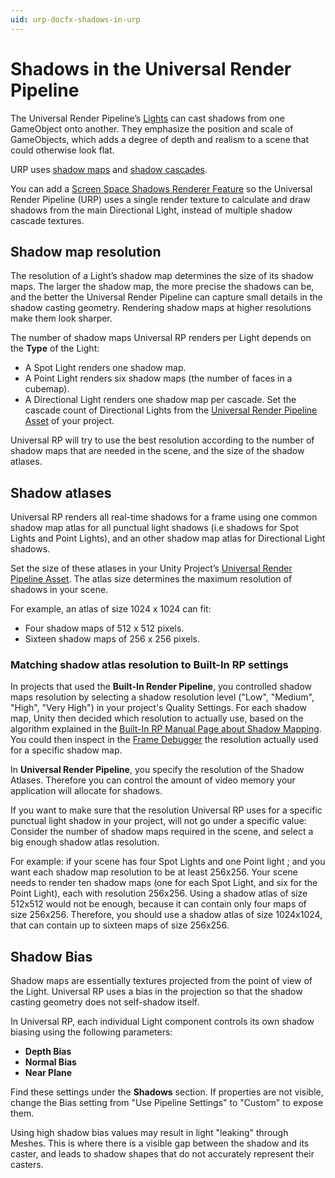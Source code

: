 ```yaml
---
uid: urp-docfx-shadows-in-urp
---
```

# Shadows in the Universal Render Pipeline

The Universal Render Pipeline’s [Lights](light-component.md) can cast shadows from one GameObject onto another. They emphasize the position and scale of GameObjects, which adds a degree of depth and realism to a scene that could otherwise look flat.

URP uses [shadow maps](https://docs.unity3d.com/Manual/shadow-mapping.html) and [shadow cascades](https://docs.unity3d.com/Manual/shadow-cascades.html).

You can add a [Screen Space Shadows Renderer Feature](renderer-feature-screen-space-shadows.md) so the Universal Render Pipeline (URP) uses a single render texture to calculate and draw shadows from the main Directional Light, instead of multiple shadow cascade textures.

## Shadow map resolution

The resolution of a Light’s shadow map determines the size of its shadow maps. The larger the shadow map, the more precise the shadows can be, and the better the Universal Render Pipeline can capture small details in the shadow casting geometry. Rendering shadow maps at higher resolutions make them look sharper.

The number of shadow maps Universal RP renders per Light depends on the **Type** of the Light:

* A Spot Light renders one shadow map.
* A Point Light renders six shadow maps (the number of faces in a cubemap).
* A Directional Light renders one shadow map per cascade. Set the cascade count of Directional Lights from the [Universal Render Pipeline Asset](universalrp-asset.md) of your project.

Universal RP will try to use the best resolution according to the number of shadow maps that are needed in the scene, and the size of the shadow atlases.

## Shadow atlases

Universal RP renders all real-time shadows for a frame using one common shadow map atlas for all punctual light shadows (i.e shadows for Spot Lights and Point Lights), and an other shadow map atlas for Directional Light shadows.

Set the size of these atlases in your Unity Project’s [Universal Render Pipeline Asset](universalrp-asset.md). The atlas size determines the maximum resolution of shadows in your scene.

For example, an atlas of size 1024 x 1024 can fit:

* Four shadow maps of 512 x 512 pixels.
* Sixteen shadow maps of 256 x 256 pixels.

### Matching shadow atlas resolution to Built-In RP settings

In projects that used the **Built-In Render Pipeline**, you controlled shadow maps resolution by selecting a shadow resolution level ("Low", "Medium", "High", "Very High") in your project's Quality Settings.
For each shadow map, Unity then decided which resolution to actually use, based on the algorithm explained in the [Built-In RP Manual Page about Shadow Mapping](https://docs.unity3d.com/Manual/shadow-mapping.html).
You could then inspect in the [Frame Debugger](https://docs.unity3d.com/Manual/FrameDebugger.html) the resolution actually used for a specific shadow map.

In **Universal Render Pipeline**, you specify the resolution of the Shadow Atlases. Therefore you can control the amount of video memory your application will allocate for shadows.

If you want to make sure that the resolution Universal RP uses for a specific punctual light shadow in your project, will not go under a specific value: Consider the number of shadow maps required in the scene, and select a big enough shadow atlas resolution.

For example: if your scene has four Spot Lights and one Point light ; and you want each shadow map resolution to be at least 256x256.
Your scene needs to render ten shadow maps (one for each Spot Light, and six for the Point Light), each with resolution 256x256.
Using a shadow atlas of size 512x512 would not be enough, because it can contain only four maps of size 256x256. Therefore, you should use a shadow atlas of size 1024x1024, that can contain up to sixteen maps of size 256x256.




## Shadow Bias

Shadow maps are essentially textures projected from the point of view of the Light. Universal RP uses a bias in the projection so that the shadow casting geometry does not self-shadow itself.

In Universal RP, each individual Light component controls its own shadow biasing using the following parameters:

* **Depth Bias**
* **Normal Bias**
* **Near Plane**

Find these settings under the **Shadows** section. If properties are not visible, change the Bias setting from "Use Pipeline Settings" to "Custom" to expose them.

Using high shadow bias values may result in light "leaking" through Meshes. This is where there is a visible gap between the shadow and its caster, and leads to shadow shapes that do not accurately represent their casters.
